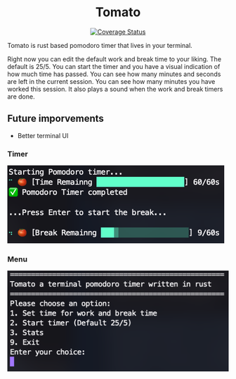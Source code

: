 <div align="center">

# Tomato

[![Coverage Status](https://coveralls.io/repos/github/PlotoZypresse/Tomato/badge.svg)](https://coveralls.io/github/PlotoZypresse/Tomato)

</div>

Tomato is rust based pomodoro timer that lives in your terminal.

Right now you can edit the default work and break time to your liking. The default is 25/5. You can start the timer and you have a visual indication of how much time has passed. You can see how many minutes and seconds are left in the current session. You can see how many minutes you have worked this session. It also plays a sound when the work and break timers are done.

## Future imporvements
- Better terminal UI


### Timer
![Timer](img/timer.png)

### Menu
![Menu](img/menu.png)

